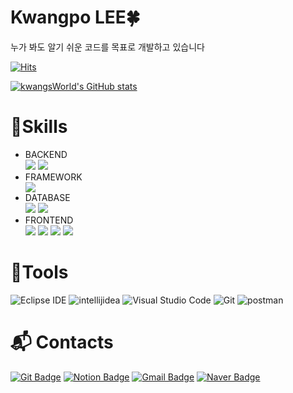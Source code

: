 # Kwangpo LEE🍀 

누가 봐도 알기 쉬운 코드를 목표로 개발하고 있습니다

[![Hits](https://hits.seeyoufarm.com/api/count/incr/badge.svg?url=https%3A%2F%2Fgithub.com%2FkwangsWorld0703%2Fhit-counter&count_bg=%2379C83D&title_bg=%23555555&icon=&icon_color=%23D46E6E&title=HITS&edge_flat=true)](https://hits.seeyoufarm.com)


[![kwangsWorld's GitHub stats](https://github-readme-stats.vercel.app/api?username=kwangsWorld)](https://github.com/anuraghazra/github-readme-stats)



<!--[![Solved.ac Profile](http://mazassumnida.wtf/api/v2/generate_badge?boj=백준아이디)](https://solved.ac/백준아이디/)
-->

# 💪Skills
<ul>
<li>BACKEND</li>
<img src="https://img.shields.io/badge/Java-007396?style=for-the-badge&logo=OpenJDK&logoColor=white">
<img src="https://img.shields.io/badge/Python-3776AB?style=for-the-badge&logo=Python&logoColor=white">



<li>FRAMEWORK </li>
<img src="https://img.shields.io/badge/spring-6DB33F?style=for-the-badge&logo=spring&logoColor=white">
<li>DATABASE </li>

<img src="https://img.shields.io/badge/oracle-F80000?style=for-the-badge&logo=oracle&logoColor=white">
<img src="https://img.shields.io/badge/mysql-4479A1?style=for-the-badge&logo=mysql&logoColor=white">

<li>FRONTEND </li>

<img src="https://img.shields.io/badge/html5-34F26?style=for-the-badge&logo=html5&logoColor=white">
<img src="https://img.shields.io/badge/CSS3-1572B6?style=for-the-badge&logo=CSS3&logoColor=white">
<img src="https://img.shields.io/badge/javascript-F7DF1E?style=for-the-badge&logo=javascript&logoColor=white">
<img src="https://img.shields.io/badge/react-61DAFB?style=for-the-badge&logo=react&logoColor=white">

</ul>

# 🌱Tools
![Eclipse IDE](https://img.shields.io/badge/Eclipse%20IDE-2C2255.svg?&style=for-the-badge&logo=Eclipse%20IDE&logoColor=white)
![intellijidea](https://img.shields.io/badge/intellijidea-000000.svg?&style=for-the-badge&logo=intellijidea&logoColor=white)
![Visual Studio Code](https://img.shields.io/badge/Visual%20Studio%20Code-007ACC.svg?&style=for-the-badge&logo=Visual%20Studio%20Code&logoColor=white)
![Git](https://img.shields.io/badge/Git-F05032.svg?&style=for-the-badge&logo=Git&logoColor=white)
![postman](https://img.shields.io/badge/postman-FF6C37.svg?&style=for-the-badge&logo=postman&logoColor=white)

# :mailbox_with_mail: Contacts
[![Git Badge](http://img.shields.io/badge/-Git-black?style=flat-square&logo=github&link=https://github.com/kwangsWorld/)](https://github.com/kwangsWorld/)
[![Notion Badge](https://img.shields.io/badge/Notion-000000?style=flat-square&logo=Notion&logoColor=white&link=https://www.notion.so/readMe-ba1f313aa73743a9bdbcdcf440933f16/)](https://www.notion.so/readMe-ba1f313aa73743a9bdbcdcf440933f16/)
[![Gmail Badge](https://img.shields.io/badge/Gmail-d14836?style=flat-square&logo=Gmail&logoColor=white&link=mailto:leekp7@naver.com)](mailto:leekp7@naver.com)
[![Naver Badge](https://img.shields.io/badge/Naver-03C75A?style=flat-square&logo=Naver&logoColor=white&link=mailto:gmltjd3391@naver.com)](mailto:gmltjd3391@naver.com)

